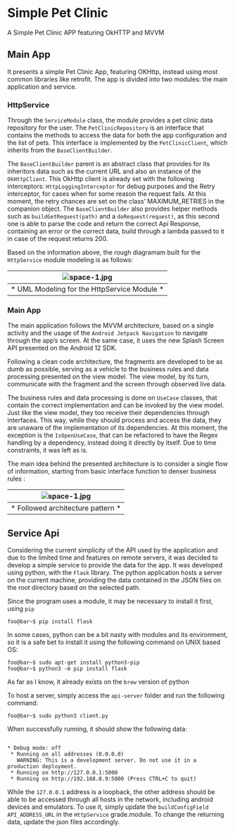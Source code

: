# Simple Pet Clinic
A Simple Pet Clinic APP featuring OkHTTP and MVVM


## Main App

It presents a simple Pet Clinic App, featuring OKHttp, instead using most common libraries like retrofit. The app is divided into two modules: the main application and service.

### HttpService

Through the `ServiceModule` class, the module provides a pet clinic data repository for the user. The `PetClinicRepository` is an interface that contains the methods to access the data for both the app configuration and the list of pets. This interface is implemented by the `PetClinicClient`, which inherits from the `BaseClientBuilder`. 

The `BaseClientBuilder` parent is an abstract class that provides for its inheritors data such as the current URL and also an instance of the `OkHttpClient`. This OkHttp client is already set with the following interceptors: `HttpLoggingInterceptor` for debug purposes and the Retry interceptor, for cases when for some reason the request fails. At this moment, the retry chances are set on the class’ MAXIMUM_RETRIES in the companion object. The `BaseClientBuilder` also provides helper methods such as `buildGetRequest(path)` and a `doRequest(request)`, as this second one is able to parse the code and return the correct Api Response, containing an error or the correct data, build through a lambda passed to it in case of the request returns 200.

Based on the information above, the rough diagramam built for the `HttpService` module modeling is as follows:
  
  | ![space-1.jpg](https://user-images.githubusercontent.com/11355552/174922186-843ccd3f-ffc4-41e5-92b3-762a327b408f.png) | 
  |:--:| 
  | * UML Modeling for the HttpService Module * |



### Main App

The main application follows the MVVM architecture, based on a single activity and the usage of the `Android Jetpack Navigation` to navigate through the app’s screen. At the same case, it uses the new Splash Screen API presented on the Android 12 SDK.

Following a clean code architecture, the fragments are developed to be as dumb as possible, serving as a vehicle to the business rules and data processing presented on the view model. The view model, by its turn, communicate with the fragment and the screen through observed live data. 

The business rules and data processing is done on `UseCase` classes, that contain the correct implementation and can be invoked by the view model. Just like the view model, they too receive their dependencies through interfaces. This way, while they should process and access the data, they are unaware of the implementation of its dependencies. At this moment, the exception is the `IsOpenUseCase`, that can be refactored to have the Regex handling by a dependency, instead doing it directly by itself. Due to time constraints, it was left as is. 

The main idea behind the presented architecture is to consider a single flow of information, starting from basic interface function to denser business rules :

  | ![space-1.jpg](https://user-images.githubusercontent.com/11355552/174921989-bae99759-cdec-4cff-8162-f552b3a3813e.png) | 
  |:--:| 
  | * Followed architecture pattern * |
  
  

## Service Api

Considering the current simplicity of the API used by the application and due to the limited time and features on remote servers, it was decided to develop a simple service to provide the data for the app. It was developed using python, with the `Flask` library. The python application hosts a server on the current machine, providing the data contained in the JSON files on the root directory based on the selected path. 

Since the program uses a module, it may be necessary to install it first, using `pip`

```console
foo@bar~$ pip install flask
```

In some cases, python can be a bit nasty with modules and its environment, so it is a safe bet to install it using the following command on UNIX based OS:

```console
foo@bar~$ sudo apt-get install python3-pip
foo@bar~$ python3 -m pip install flask
```
As far as I know, it already exists on the `brew` version of python 

To host a server, simply access the `api-server` folder and run the following command:

```console
foo@bar~$ sudo python3 client.py
```

When successfully running, it should show the following data:
```console

* Debug mode: off
 * Running on all addresses (0.0.0.0)
   WARNING: This is a development server. Do not use it in a production deployment.
 * Running on http://127.0.0.1:5000
 * Running on http://192.168.0.9:5000 (Press CTRL+C to quit)
```

While the `127.0.0.1` address is a loopback, the other address should be able to be accessed through all hosts in the network, including android devices and emulators. To use it, simply update the `buildConfigField API_ADDRESS_URL` in the `HttpService` grade.module. To change the returning data, update the json files accordingly. 
 

